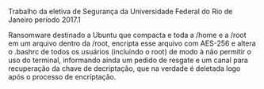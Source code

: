Trabalho da eletiva de Segurança da Universidade Federal do Rio de Janeiro período 2017.1

Ransomware destinado a Ubuntu que compacta e toda a /home e a /root em um arquivo dentro da /root, encripta esse arquivo com AES-256 e altera o .bashrc de todos os usuários (incluindo o root) de modo à não permitir o uso do terminal, informando ainda um pedido de resgate e um canal para recuperação da chave de decriptação, que na verdade é deletada logo após o processo de encriptação.
